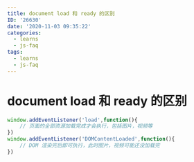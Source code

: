 ```yaml
---
title: document load 和 ready 的区别
ID: '26630'
date: '2020-11-03 09:35:22'
categories:
  - learns
  - js-faq
tags:
  - learns
  - js-faq
---
```


# document load 和 ready 的区别

``` js 
window.addEventListener('load',function(){
    // 页面的全部资源加载完成才会执行，包括图片，视频等
})
window.addEventListener('DOMContentLoaded',function(){
    // DOM 渲染完后即可执行，此时图片，视频可能还没加载完
})
```
 
 
 
